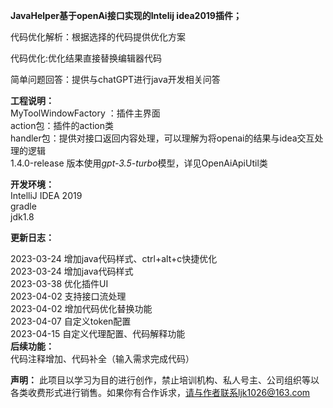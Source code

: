 **JavaHelper基于openAi接口实现的Intelij idea2019插件；**  

代码优化解析：根据选择的代码提供优化方案  

代码优化:优化结果直接替换编辑器代码  

简单问题回答：提供与chatGPT进行java开发相关问答  

**工程说明：**  
MyToolWindowFactory ：插件主界面  
action包：插件的action类  
handler包：提供对接口返回内容处理，可以理解为将openai的结果与idea交互处理的逻辑  
1.4.0-release 版本使用*gpt-3.5-turbo*模型，详见OpenAiApiUtil类  

**开发环境：**  
IntelliJ IDEA 2019  
gradle  
jdk1.8  


**更新日志：**

2023-03-24 增加java代码样式、ctrl+alt+c快捷优化  
2023-03-24 增加java代码样式  
2023-03-38 优化插件UI  
2023-04-02 支持接口流处理  
2023-04-02 增加代码优化替换功能  
2023-04-07 自定义token配置  
2023-04-15 自定义代理配置、代码解释功能  
**后续功能：**  
代码注释增加、代码补全（输入需求完成代码）


**声明：**
此项目以学习为目的进行创作，禁止培训机构、私人号主、公司组织等以各类收费形式进行销售。如果你有合作诉求，请与作者联系ljk1026@163.com

